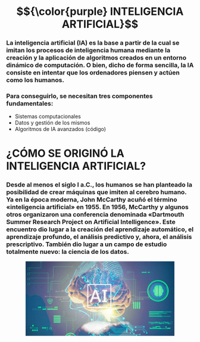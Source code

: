 # $${\color{purple} INTELIGENCIA   ARTIFICIAL}$$

### La inteligencia artificial (IA) es la base a partir de la cual se imitan los procesos de inteligencia humana mediante la creación y la aplicación de algoritmos creados en un entorno dinámico de computación. O bien, dicho de forma sencilla, la IA consiste en intentar que los ordenadores piensen y actúen como los humanos.
### Para conseguirlo, se necesitan tres componentes fundamentales:

- Sistemas computacionales
- Datos y gestión de los mismos
- Algoritmos de IA avanzados (código)

# ¿CÓMO SE ORIGINÓ LA INTELIGENCIA ARTIFICIAL?

### Desde al menos el siglo I a.C., los humanos se han planteado la posibilidad de crear máquinas que imiten al cerebro humano. Ya en la época moderna, John McCarthy acuñó el término «inteligencia artificial» en 1955. En 1956, McCarthy y algunos otros organizaron una conferencia denominada «Dartmouth Summer Research Project on Artificial Intelligence». Este encuentro dio lugar a la creación del aprendizaje automático, el aprendizaje profundo, el análisis predictivo y, ahora, el análisis prescriptivo. También dio lugar a un campo de estudio totalmente nuevo: la ciencia de los datos.

<p align="center">
<img src=".\Inteligencia/artificial.jpg" height="200">
</p>
